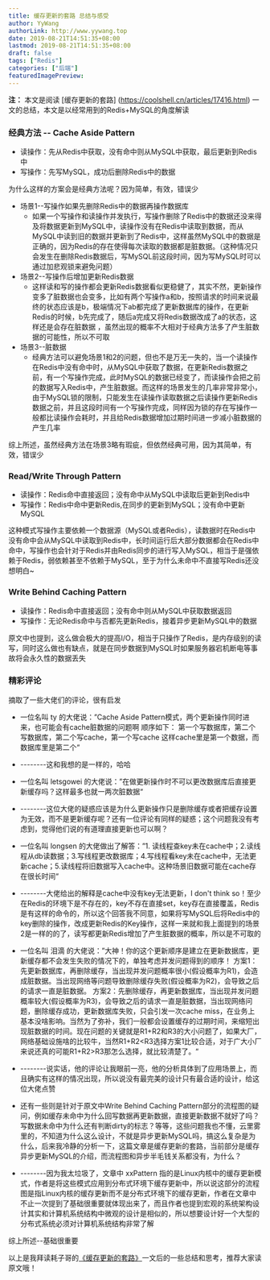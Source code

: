```yaml
---
title: 缓存更新的套路 总结与感受
author: YyWang
authorLink: http://www.yywang.top
date: 2019-08-21T14:51:35+08:00
lastmod: 2019-08-21T14:51:35+08:00
draft: false
tags: ["Redis"]
categories: ["后端"]
featuredImagePreview: 
---
```

**注：** 本文是阅读 [缓存更新的套路] (https://coolshell.cn/articles/17416.html) 一文的总结，本文是以经常用到的Redis+MySQL的角度解读

### 经典方法 -- Cache Aside Pattern

* 读操作：先从Redis中获取，没有命中则从MySQL中获取，最后更新到Redis中
* 写操作：先写MySQL，成功后删除Redis中的数据

为什么这样的方案会是经典方法呢？因为简单，有效，错误少

* 场景1--写操作如果先删除Redis中的数据再操作数据库
	* 如果一个写操作和读操作并发执行，写操作删除了Redis中的数据还没来得及将数据更新到MySQL中，读操作没有在Redis中读取到数据，而从MySQL中读到旧的数据并更新到了Redis中，这样虽然MySQL中的数据是正确的，因为Redis的存在使得每次读取的数据都是脏数据。（这种情况只会发生在删除Redis数据后，写MySQL前这段时间，因为写MySQL时可以通过加悲观锁来避免问题）
* 场景2--写操作后增加更新Redis数据
  * 这样读和写的操作都会更新Redis数据看似更稳健了，其实不然，更新操作变多了脏数据也会变多，比如有两个写操作a和b，按照请求的时间来说最终的状态应该是b，极端情况下ab都完成了更新数据库的操作，在更新Redis的时候，b先完成了，随后a完成又将Redis数据改成了a的状态，这样还是会存在脏数据 ，虽然出现的概率不大相对于经典方法多了产生脏数据的可能性，所以不可取
* 场景3--脏数据
	* 经典方法可以避免场景1和2的问题，但也不是万无一失的，当一个读操作在Redis中没有命中时，从MySQL中获取了数据，在更新Redis数据之前，有一个写操作完成，此时MySQL的数据已经变了，而读操作会把之前的数据写入Redis中，产生脏数据。而这样的场景发生的几率非常非常小，由于MySQL锁的限制，只能发生在读操作读取数据之后读操作更新Redis数据之前，并且这段时间有一个写操作完成，同样因为锁的存在写操作一般都比读操作会耗时，并且给Redis数据增加过期时间进一步减小脏数据的产生几率

综上所述，虽然经典方法在场景3略有瑕疵，但依然经典可用，因为其简单，有效，错误少

### Read/Write Through Pattern

* 读操作：Redis命中直接返回；没有命中从MySQL中读取后更新到Redis中
* 写操作：Redis中命中更新Redis,在同步的更新到MySQL；没有命中更新MySQL

这种模式写操作主要依赖一个数据源（MySQL或者Redis），读数据时在Redis中没有命中会从MySQL中读取到Redis中，长时间运行后大部分数据都会在Redis中命中，写操作也会针对于Redis并由Redis同步的进行写入MySQL，相当于是强依赖于Redis，弱依赖甚至不依赖于MySQL，至于为什么未命中不直接写Redis还没想明白~

### Write Behind Caching Pattern

* 读操作：Redis命中直接返回；没有命中则从MySQL中获取数据返回
* 写操作：无论Redis命中与否都先更新Redis，接着异步更新MySQL中的数据

原文中也提到，这么做会极大的提高I/O，相当于只操作了Redis，是内存级别的读写，同时这么做也有缺点，就是在同步数据到MySQL时如果服务器宕机断电等事故将会永久性的数据丢失

### 精彩评论

摘取了一些大佬们的评论，很有启发

* 一位名叫 ty 的大佬说：”Cache Aside Pattern模式，两个更新操作同时进来，也可能会有cache脏数据的问题啊
顺序如下：
第一个写数据库，第二个写数据库，第二个写cache，第一个写cache
这样cache里是第一个数据，而数据库里是第二个“
* --------这和我想的是一样的，哈哈


* 一位名叫 letsgowei 的大佬说：”在做更新操作时不可以更改数据库后直接更新缓存吗？这样最多也就一两次脏数据“
* --------这位大佬的疑惑应该是为什么更新操作只是删除缓存或者把缓存设置为无效，而不是更新缓存呢？还有一位评论有同样的疑惑；这个问题我没有考虑到，觉得他们说的有道理直接更新也可以啊？
* 一位名叫 longsen 的大佬做出了解答：”1. 读线程查key未在cache中；2.读线程从db读数据；3.写线程更改数据库；4.写线程看key未在cache中，无法更新cache；5.读线程将旧数据写入cache中。这种场景旧数据可能在cache存在很长时间“
* --------大佬给出的解释是cache中没有key无法更新，I don't think so！至少在Redis的环境下是不存在的，key不存在直接set，key存在直接覆盖，Redis是有这样的命令的，所以这个回答我不同意，如果将写MySQL后将Redis中的key删除的操作，改成更新Redis的Key操作，这样一来就和我上面提到的场景2是一样的的了，读写都更新Redis增加了产生脏数据的概率，所以是不可取的


* 一位名叫 泪滴 的大佬说：”大神！你的这个更新顺序是建立在更新数据库，更新缓存都不会发生失败的情况下的，单独考虑并发问题得到的顺序！
方案1：先更新数据库，再删除缓存，当出现并发问题概率很小(假设概率为R1)，会造成脏数据。当出现网络等问题导致删除缓存失败(假设概率为R2)，会导致之后的请求一直是脏数据。
方案2：先删除缓存，再更新数据库，当出现并发问题概率较大(假设概率为R3)，会导致之后的请求一直是脏数据，当出现网络问题，删除缓存成功，更新数据库失败，只会引发一次cache miss，在业务上基本没啥影响。当然为了弥补，我们一般都会设置缓存的过期时间，来缩短出现脏数据的时间。现在问题的关键就是R1+R2和R3的大小问题了，如果大厂，网络基础设施啥的比较牛，当然R1+R2<R3选择方案1比较合适，对于广大小厂来说还真的可能R1+R2>R3那怎么选择，就比较清楚了。“
* --------说实话，他的评论让我眼前一亮，他的分析具体到了应用场景上，而且确实有这样的情况出现，所以说没有最完美的设计只有最合适的设计，给这位大佬点赞


* 还有一些则是针对于原文中Write Behind Caching Pattern部分的流程图的疑问，例如缓存未命中为什么回写数据再更新数据，直接更新数据不就好了吗？写数据未命中为什么还有判断dirty的标志？等等，这些问题我也不懂，云里雾里的，不知道为什么这么设计，不就是异步更新MySQL吗，搞这么复杂是为什么，后来我冷静的分析一下，这篇文章是缓存更新的套路，当前部分是缓存异步更新MySQL的介绍，而流程图和异步半毛钱关系都没有，为什么？
* --------因为我太垃圾了，文章中 xxPattern 指的是Linux内核中的缓存更新模式，作者是将这些模式应用到分布式环境下缓存更新中，所以说这部分的流程图是指Linux内核的缓存更新而不是分布式环境下的缓存更新，作者在文章中不止一次提到了基础很重要就体现出来了，而且作者也提到宏观的系统架构设计其实和计算机系统结构中微观的设计是相似的，所以想要设计好一个大型的分布式系统必须对计算机系统结构非常了解


综上所述--基础很重要

以上是我拜读耗子哥的[《缓存更新的套路》](https://coolshell.cn/articles/17416.html)一文后的一些总结和思考，推荐大家读原文哦！
